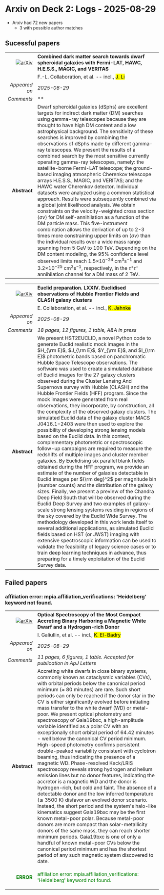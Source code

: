 # Arxiv on Deck 2: Logs - 2025-08-29

* Arxiv had 72 new papers
    * 3 with possible author matches

## Sucessful papers


|||
|---:|:---|
| [![arXiv](https://img.shields.io/badge/arXiv-2508.20229-b31b1b.svg)](https://arxiv.org/abs/2508.20229) | **Combined dark matter search towards dwarf spheroidal galaxies with Fermi-LAT, HAWC, H.E.S.S., MAGIC, and VERITAS**  |
|| F.-L. Collaboration, et al. -- incl., <mark>J. Li</mark> |
|*Appeared on*| *2025-08-29*|
|*Comments*| **|
|**Abstract**|            Dwarf spheroidal galaxies (dSphs) are excellent targets for indirect dark matter (DM) searches using gamma-ray telescopes because they are thought to have high DM content and a low astrophysical background. The sensitivity of these searches is improved by combining the observations of dSphs made by different gamma-ray telescopes. We present the results of a combined search by the most sensitive currently operating gamma-ray telescopes, namely: the satellite-borne Fermi-LAT telescope; the ground-based imaging atmospheric Cherenkov telescope arrays H.E.S.S., MAGIC, and VERITAS; and the HAWC water Cherenkov detector. Individual datasets were analyzed using a common statistical approach. Results were subsequently combined via a global joint likelihood analysis. We obtain constraints on the velocity-weighted cross section $\langle \sigma \mathit{v} \rangle$ for DM self-annihilation as a function of the DM particle mass. This five-instrument combination allows the derivation of up to 2-3 times more constraining upper limits on $\langle \sigma \mathit{v} \rangle$ than the individual results over a wide mass range spanning from 5 GeV to 100 TeV. Depending on the DM content modeling, the 95% confidence level observed limits reach $1.5\times$10$^{-24}$ cm$^3$s$^{-1}$ and $3.2\times$10$^{-25}$ cm$^3$s$^{-1}$, respectively, in the $\tau^+\tau^-$ annihilation channel for a DM mass of 2 TeV.         |


|||
|---:|:---|
| [![arXiv](https://img.shields.io/badge/arXiv-2508.20860-b31b1b.svg)](https://arxiv.org/abs/2508.20860) | **Euclid preparation. LXXIV. Euclidised observations of Hubble Frontier Fields and CLASH galaxy clusters**  |
|| E. Collaboration, et al. -- incl., <mark>K. Jahnke</mark> |
|*Appeared on*| *2025-08-29*|
|*Comments*| *18 pages, 12 figures, 1 table, A&A in press*|
|**Abstract**|            We present HST2EUCLID, a novel Python code to generate Euclid realistic mock images in the $H_{\rm E}$, $J_{\rm E}$, $Y_{\rm E}$, and $I_{\rm E}$ photometric bands based on panchromatic Hubble Space Telescope observations. The software was used to create a simulated database of Euclid images for the 27 galaxy clusters observed during the Cluster Lensing And Supernova survey with Hubble (CLASH) and the Hubble Frontier Fields (HFF) program. Since the mock images were generated from real observations, they incorporate, by construction, all the complexity of the observed galaxy clusters. The simulated Euclid data of the galaxy cluster MACS J0416.1$-$2403 were then used to explore the possibility of developing strong lensing models based on the Euclid data. In this context, complementary photometric or spectroscopic follow-up campaigns are required to measure the redshifts of multiple images and cluster member galaxies. By Euclidising six parallel blank fields obtained during the HFF program, we provide an estimate of the number of galaxies detectable in Euclid images per ${\rm deg}^2$ per magnitude bin (number counts) and the distribution of the galaxy sizes. Finally, we present a preview of the Chandra Deep Field South that will be observed during the Euclid Deep Survey and two examples of galaxy-scale strong lensing systems residing in regions of the sky covered by the Euclid Wide Survey. The methodology developed in this work lends itself to several additional applications, as simulated Euclid fields based on HST (or JWST) imaging with extensive spectroscopic information can be used to validate the feasibility of legacy science cases or to train deep learning techniques in advance, thus preparing for a timely exploitation of the Euclid Survey data.         |

## Failed papers

### affiliation error: mpia.affiliation_verifications: 'Heidelberg' keyword not found. 


|||
|---:|:---|
| [![arXiv](https://img.shields.io/badge/arXiv-2508.20170-b31b1b.svg)](https://arxiv.org/abs/2508.20170) | **Optical Spectroscopy of the Most Compact Accreting Binary Harboring a Magnetic White Dwarf and a Hydrogen-rich Donor**  |
|| I. Galiullin, et al. -- incl., <mark>K. El-Badry</mark> |
|*Appeared on*| *2025-08-29*|
|*Comments*| *11 pages, 6 figures, 1 table. Accepted for publication in ApJ Letters*|
|**Abstract**|            Accreting white dwarfs in close binary systems, commonly known as cataclysmic variables (CVs), with orbital periods below the canonical period minimum ($\approx$ 80 minutes) are rare. Such short periods can only be reached if the donor star in the CV is either significantly evolved before initiating mass transfer to the white dwarf (WD) or metal-poor. We present optical photometry and spectroscopy of Gaia19bxc, a high-amplitude variable identified as a polar CV with an exceptionally short orbital period of 64.42 minutes - well below the canonical CV period minimum. High-speed photometry confirms persistent double-peaked variability consistent with cyclotron beaming, thus indicating the presence of a magnetic WD. Phase-resolved Keck/LRIS spectroscopy reveals strong hydrogen and helium emission lines but no donor features, indicating the accretor is a magnetic WD and the donor is hydrogen-rich, but cold and faint. The absence of a detectable donor and the low inferred temperature ($\lesssim$ 3500 K) disfavor an evolved donor scenario. Instead, the short period and the system's halo-like kinematics suggest Gaia19bxc may be the first known metal-poor polar. Because metal-poor donors are more compact than solar-metallicity donors of the same mass, they can reach shorter minimum periods. Gaia19bxc is one of only a handful of known metal-poor CVs below the canonical period minimum and has the shortest period of any such magnetic system discovered to date.         |
|<p style="color:green"> **ERROR** </p>| <p style="color:green">affiliation error: mpia.affiliation_verifications: 'Heidelberg' keyword not found.</p> |

